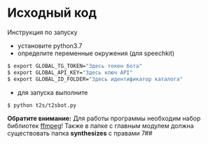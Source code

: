 # Исходный код

 Инструкция по запуску
* установите python3.7
* определите переменные окружения (для speechkit)
```sh
$ export GLOBAL_TG_TOKEN="Здесь токен бота"
$ export GLOBAL_API_KEY="Здесь ключ API"
$ export GLOBAL_ID_FOLDER="Здесь идентификатор каталога"
```
* для запуска выполните
```sh
$ python t2s/t2sbot.py
```

**Обратите внимание:**
Для работы программы необходим набор библиотек [ffmpeg](https://ffmpeg.org/)!
Также в папке с главным модулем должна существовать папка **synthesizes** с правами 7##
